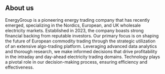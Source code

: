 ## About us

EnergyGroup is a pioneering energy trading company that has recently emerged, specializing in the Nordics, European, and UK wholesale electricity markets. Established in 2023, the company boasts strong financial backing from reputable investors. Our primary focus is on shaping the future of European commodity trading through the strategic utilization of an extensive algo-trading platform. Leveraging advanced data analytics and thorough research, we make informed decisions that drive profitability in the intraday and day-ahead electricity trading domains. Technology plays a pivotal role in our decision-making process, ensuring efficiency and effectiveness.

<!--

**Here are some ideas to get you started:**

🙋‍♀️ A short introduction - what is your organization all about?
🌈 Contribution guidelines - how can the community get involved?
👩‍💻 Useful resources - where can the community find your docs? Is there anything else the community should know?
🍿 Fun facts - what does your team eat for breakfast?
🧙 Remember, you can do mighty things with the power of [Markdown](https://docs.github.com/github/writing-on-github/getting-started-with-writing-and-formatting-on-github/basic-writing-and-formatting-syntax)
-->
